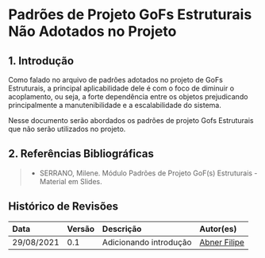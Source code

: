 # Padrões de Projeto GoFs Estruturais Não Adotados no Projeto

## 1. Introdução

Como falado no arquivo de padrões adotados no projeto de GoFs Estruturais, a principal aplicabilidade dele é com o foco de diminuir o acoplamento, ou seja, a forte dependência entre os objetos prejudicando principalmente a manutenibilidade e a escalabilidade do sistema.

Nesse documento serão abordados os padrões de projeto Gofs Estruturais que não serão utilizados no projeto.


## 2. Referências Bibliográficas

> - SERRANO, Milene. Módulo Padrões de Projeto GoF(s) Estruturais - Material em Slides.

## Histórico de Revisões

| Data       | Versão | Descrição                  | Autor(es)                                 |
| :--------- | :----- | :------------------------- | :---------------------------------------- |
| 29/08/2021 | 0.1    | Adicionando introdução | [Abner Filipe](https://github.com/abner423) |